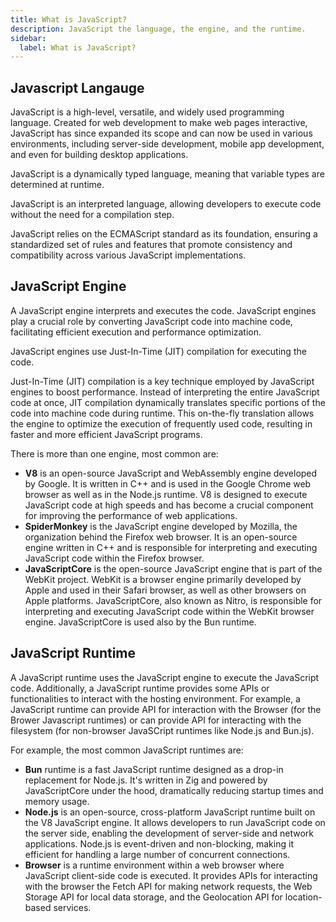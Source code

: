 ```yaml
---
title: What is JavaScript?
description: JavaScript the language, the engine, and the runtime.
sidebar:
  label: What is JavaScript?
---
```


## Javascript Langauge

JavaScript is a high-level, versatile, and widely used programming language. Created for web development to make web pages interactive, JavaScript has since expanded its scope and can now be used in various environments, including server-side development, mobile app development, and even for building desktop applications.

JavaScript is a dynamically typed language, meaning that variable types are determined at runtime.

JavaScript is an interpreted language, allowing developers to execute code without the need for a compilation step.

JavaScript relies on the ECMAScript standard as its foundation, ensuring a standardized set of rules and features that promote consistency and compatibility across various JavaScript implementations.

## JavaScript Engine

A JavaScript engine interprets and executes the code.
JavaScript engines play a crucial role by converting JavaScript code into machine code, facilitating efficient execution and performance optimization.

JavaScript engines use Just-In-Time (JIT) compilation for executing the code.

Just-In-Time (JIT) compilation is a key technique employed by JavaScript engines to boost performance. Instead of interpreting the entire JavaScript code at once, JIT compilation dynamically translates specific portions of the code into machine code during runtime. This on-the-fly translation allows the engine to optimize the execution of frequently used code, resulting in faster and more efficient JavaScript programs.

There is more than one engine, most common are:

- **V8** is an open-source JavaScript and WebAssembly engine developed by Google. It is written in C++ and is used in the Google Chrome web browser as well as in the Node.js runtime. V8 is designed to execute JavaScript code at high speeds and has become a crucial component for improving the performance of web applications.
- **SpiderMonkey** is the JavaScript engine developed by Mozilla, the organization behind the Firefox web browser. It is an open-source engine written in C++ and is responsible for interpreting and executing JavaScript code within the Firefox browser.
- **JavaScriptCore** is the open-source JavaScript engine that is part of the WebKit project. WebKit is a browser engine primarily developed by Apple and used in their Safari browser, as well as other browsers on Apple platforms. JavaScriptCore, also known as Nitro, is responsible for interpreting and executing JavaScript code within the WebKit browser engine. JavaScriptCore is used also by the Bun runtime.

## JavaScript Runtime

A JavaScript runtime uses the JavaScript engine to execute the JavaScript code. Additionally, a JavaScript runtime provides some APIs or functionalities to interact with the hosting environment. For example, a JavaScript runtime can provide API for interaction with the Browser (for the Brower Javascript runtimes) or can provide API for interacting with the filesystem (for non-browser JavaSCript runtimes like Node.js and Bun.js).

For example, the most common JavaScript runtimes are:

- **Bun** runtime is a fast JavaScript runtime designed as a drop-in replacement for Node.js. It's written in Zig and powered by JavaScriptCore under the hood, dramatically reducing startup times and memory usage.
- **Node.js** is an open-source, cross-platform JavaScript runtime built on the V8 JavaScript engine. It allows developers to run JavaScript code on the server side, enabling the development of server-side and network applications. Node.js is event-driven and non-blocking, making it efficient for handling a large number of concurrent connections.
- **Browser** is a runtime environment within a web browser where JavaScript client-side code is executed. It provides APIs for interacting with the browser the Fetch API for making network requests, the Web Storage API for local data storage, and the Geolocation API for location-based services.
